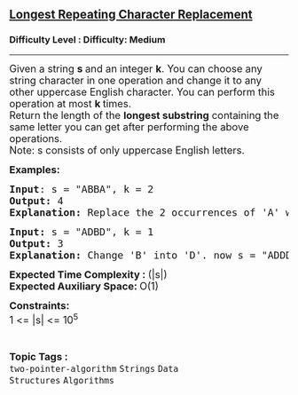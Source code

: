 <h2><a href="https://www.geeksforgeeks.org/problems/longest-repeating-character-replacement/1?page=1&category=two-pointer-algorithm&difficulty=Medium,Hard&status=unsolved,attempted&sortBy=accuracy">Longest Repeating Character Replacement</a></h2><h3>Difficulty Level : Difficulty: Medium</h3><hr><div class="problems_problem_content__Xm_eO"><p><span style="font-size: 18px;">Given a string <strong>s </strong>and an integer <strong>k</strong>.&nbsp;<span style="box-sizing: border-box; margin: 0px; padding: 0px;">You can choose any string character in one operation </span>and change it to any other uppercase English character. You can perform this operation at most <strong>k </strong>times.<br>Return the length of the <strong>longest substring</strong> containing the same letter you can get after performing the above operations.<br>Note: s consists of only uppercase English letters.</span></p>
<p><span style="font-size: 18px;"><strong>Examples:</strong></span></p>
<pre><span style="font-size: 18px;"><span style="font-size: 18px;"><strong>Input</strong>: s = "ABBA", k = 2 <br></span></span><span style="font-size: 18px;"><span style="font-size: 18px;"><strong>Output:</strong> 4 <br><strong>Explanation: </strong>Replace the 2 occurrences of 'A' with 2 'B's or vice-versa.<br></span></span></pre>
<pre><span style="font-size: 18px;"><strong>Input: </strong>s = "ADBD", k = 1
<strong>Output: </strong>3
<strong>Explanation: </strong>Change 'B' into 'D'. now s = "ADDD"</span></pre>
<p><span style="font-size: 18px;"><strong>Expected Time Complexity : </strong>(|s|)<br><strong>E</strong></span><span style="font-size: 18px;"><strong>xpected Auxiliary Space: </strong>O(1)</span></p>
<p><span style="font-size: 18px;"><strong>Constraints:<br></strong></span><span style="font-size: 18px;">1 &lt;= |s| &lt;= 10<sup>5</sup></span></p></div><br><p><span style=font-size:18px><strong>Topic Tags : </strong><br><code>two-pointer-algorithm</code>&nbsp;<code>Strings</code>&nbsp;<code>Data Structures</code>&nbsp;<code>Algorithms</code>&nbsp;